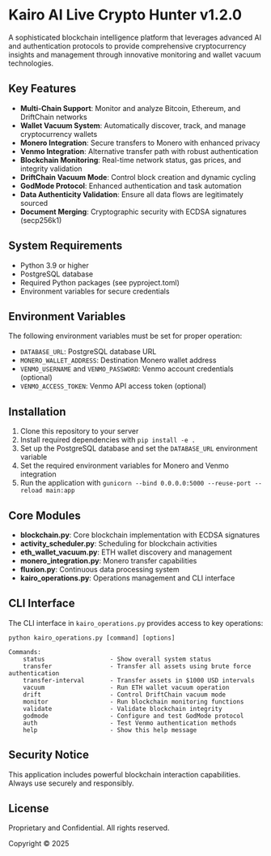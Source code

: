 # Kairo AI Live Crypto Hunter v1.2.0

A sophisticated blockchain intelligence platform that leverages advanced AI and authentication protocols to provide comprehensive cryptocurrency insights and management through innovative monitoring and wallet vacuum technologies.

## Key Features

- **Multi-Chain Support**: Monitor and analyze Bitcoin, Ethereum, and DriftChain networks
- **Wallet Vacuum System**: Automatically discover, track, and manage cryptocurrency wallets
- **Monero Integration**: Secure transfers to Monero with enhanced privacy
- **Venmo Integration**: Alternative transfer path with robust authentication
- **Blockchain Monitoring**: Real-time network status, gas prices, and integrity validation
- **DriftChain Vacuum Mode**: Control block creation and dynamic cycling
- **GodMode Protocol**: Enhanced authentication and task automation
- **Data Authenticity Validation**: Ensure all data flows are legitimately sourced
- **Document Merging**: Cryptographic security with ECDSA signatures (secp256k1)

## System Requirements

- Python 3.9 or higher
- PostgreSQL database
- Required Python packages (see pyproject.toml)
- Environment variables for secure credentials

## Environment Variables

The following environment variables must be set for proper operation:

- `DATABASE_URL`: PostgreSQL database URL
- `MONERO_WALLET_ADDRESS`: Destination Monero wallet address
- `VENMO_USERNAME` and `VENMO_PASSWORD`: Venmo account credentials (optional)
- `VENMO_ACCESS_TOKEN`: Venmo API access token (optional)

## Installation

1. Clone this repository to your server
2. Install required dependencies with `pip install -e .`
3. Set up the PostgreSQL database and set the `DATABASE_URL` environment variable
4. Set the required environment variables for Monero and Venmo integration
5. Run the application with `gunicorn --bind 0.0.0.0:5000 --reuse-port --reload main:app`

## Core Modules

- **blockchain.py**: Core blockchain implementation with ECDSA signatures
- **activity_scheduler.py**: Scheduling for blockchain activities
- **eth_wallet_vacuum.py**: ETH wallet discovery and management
- **monero_integration.py**: Monero transfer capabilities
- **fluxion.py**: Continuous data processing system
- **kairo_operations.py**: Operations management and CLI interface

## CLI Interface

The CLI interface in `kairo_operations.py` provides access to key operations:

```
python kairo_operations.py [command] [options]

Commands:
    status                  - Show overall system status
    transfer                - Transfer all assets using brute force authentication
    transfer-interval       - Transfer assets in $1000 USD intervals
    vacuum                  - Run ETH wallet vacuum operation
    drift                   - Control DriftChain vacuum mode
    monitor                 - Run blockchain monitoring functions
    validate                - Validate blockchain integrity
    godmode                 - Configure and test GodMode protocol
    auth                    - Test Venmo authentication methods
    help                    - Show this help message
```

## Security Notice

This application includes powerful blockchain interaction capabilities. Always use securely and responsibly.

## License

Proprietary and Confidential. All rights reserved.

Copyright © 2025
